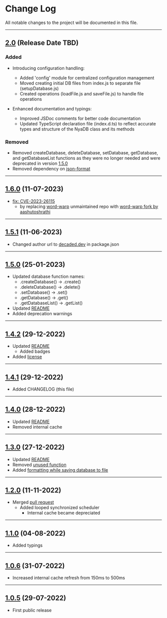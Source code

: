 # Change Log

All notable changes to the project will be documented in this file.

---

## [2.0](#) (Release Date TBD)

### Added

- Introducing configuration handling:
  - Added 'config' module for centralized configuration management
  - Moved creating initial DB files from index.js to separate file (setupDatabase.js)
  - Created operations (loadFile.js and saveFile.js) to handle file operations

- Enhanced documentation and typings:
  - Improved JSDoc comments for better code documentation
  - Updated TypeScript declaration file (index.d.ts) to reflect accurate types and structure of the NyaDB class and its methods

### Removed

- Removed createDatabase, deleteDatabase, setDatabase, getDatabase, and getDatabaseList functions as they were no longer needed and were deprecated in version [1.5.0](#150)
- Removed dependency on [json-format](https://www.npmjs.com/package/json-format)

---

## [1.6.0](https://www.npmjs.com/package/@decaded/nyadb/v/1.6.0) (11-07-2023)

- [fix: CVE-2023-26115](https://security.snyk.io/vuln/SNYK-JS-WORDWRAP-3149973)
  - by replacing [word-warp](https://www.npmjs.com/package/word-wrap) unmaintained repo with [word-warp fork by aashutoshrathi](https://github.com/aashutoshrathi/word-wrap)

---

## [1.5.1](https://www.npmjs.com/package/@decaded/nyadb/v/1.5.1) (11-06-2023)

- Changed author url to [decaded.dev](https://decaded.dev) in package.json

---

## [1.5.0](https://www.npmjs.com/package/@decaded/nyadb/v/1.5.0) (25-01-2023) <a name="150"></a>

- Updated database function names:
  - .createDatabase() -> .create()
  - .deleteDatabase() -> .delete()
  - .setDatabase() -> .set()
  - .getDatabase() -> .get()
  - .getDatabaseList() -> .getList()
- Updated [README](https://github.com/Decaded/NyaDB/commit/98d28f57de1adf105c19ee7caec7876378814319)
- Added deprecation warnings

---

## [1.4.2](https://www.npmjs.com/package/@decaded/nyadb/v/1.4.2) (29-12-2022)

- Updated [README](https://github.com/Decaded/NyaDB/commit/18a59db007b9088011b3fd7bf51387c6edd45de2)
  - Added badges
- Added [license](https://github.com/Decaded/NyaDB/blob/master/LICENSE.md)

---

## [1.4.1](https://www.npmjs.com/package/@decaded/nyadb/v/1.4.1) (29-12-2022)

- Added CHANGELOG (this file)

---

## [1.4.0](https://www.npmjs.com/package/@decaded/nyadb/v/1.4.0) (28-12-2022)

- Updated [README](https://github.com/Decaded/NyaDB/commit/433826eae5e9ec4e23c21a18b7b39f477c05c4fb)
- Removed internal cache

---

## [1.3.0](https://www.npmjs.com/package/@decaded/nyadb/v/1.3.0) (27-12-2022)

- Updated [README](https://github.com/Decaded/NyaDB/commit/d63e61e89f26c599a202a0da3f62b91172bc7951)
- Removed [unused function](https://github.com/Decaded/NyaDB/commit/6b58b12dcc1bf19fdad71eb22f9c572f99701785)
- Added [formatting while saving database to file](https://github.com/Decaded/NyaDB/commit/69f02485edafe0ad1e16760dc6047d348bbcf4c8)

---

## [1.2.0](https://www.npmjs.com/package/@decaded/nyadb/v/1.2.0) (11-11-2022)

- Merged [pull request](https://github.com/Decaded/NyaDB/pull/1)
  - Added looped synchronized scheduler
    - Internal cache became depreciated

---

## [1.1.0](https://www.npmjs.com/package/@decaded/nyadb/v/1.1.0) (04-08-2022)

- Added typings

---

## [1.0.6](https://www.npmjs.com/package/@decaded/nyadb/v/1.0.6) (31-07-2022)

- Increased internal cache refresh from 150ms to 500ms

---

## [1.0.5](https://www.npmjs.com/package/@decaded/nyadb/v/1.0.5) (29-07-2022)

- First public release
